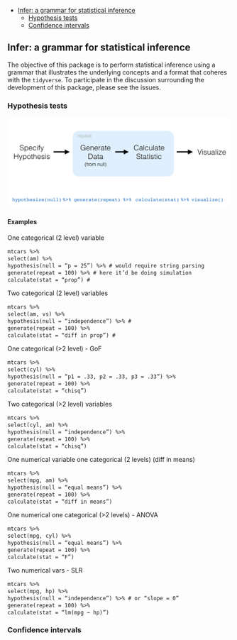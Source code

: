 
-   [Infer: a grammar for statistical inference](#infer-a-grammar-for-statistical-inference)
    -   [Hypothesis tests](#hypothesis-tests)
    -   [Confidence intervals](#confidence-intervals)

Infer: a grammar for statistical inference
------------------------------------------

The objective of this package is to perform statistical inference using a grammar that illustrates the underlying concepts and a format that coheres with the `tidyverse`. To participate in the discussion surrounding the development of this package, please see the issues.

### Hypothesis tests

![h-test diagram](figs/ht-diagram.png)

#### Examples

One categorical (2 level) variable

    mtcars %>%
    select(am) %>%
    hypothesis(null = “p = 25”) %>% # would require string parsing
    generate(repeat = 100) %>% # here it’d be doing simulation
    calculate(stat = “prop”) #

Two categorical (2 level) variables

    mtcars %>%
    select(am, vs) %>%
    hypothesis(null = “independence”) %>% # 
    generate(repeat = 100) %>%
    calculate(stat = “diff in prop”) #

One categorical (&gt;2 level) - GoF

    mtcars %>%
    select(cyl) %>%
    hypothesis(null = “p1 = .33, p2 = .33, p3 = .33”) %>%
    generate(repeat = 100) %>%
    calculate(stat = “chisq”)

Two categorical (&gt;2 level) variables

    mtcars %>%
    select(cyl, am) %>%
    hypothesis(null = “independence”) %>%
    generate(repeat = 100) %>%
    calculate(stat = “chisq”)

One numerical variable one categorical (2 levels) (diff in means)

    mtcars %>%
    select(mpg, am) %>%
    hypothesis(null = “equal means”) %>%
    generate(repeat = 100) %>%
    calculate(stat = “diff in means”)

One numerical one categorical (&gt;2 levels) - ANOVA

    mtcars %>%
    select(mpg, cyl) %>%
    hypothesis(null = “equal means”) %>%
    generate(repeat = 100) %>%
    calculate(stat = “F”)

Two numerical vars - SLR

    mtcars %>%
    select(mpg, hp) %>%
    hypothesis(null = “independence”) %>% # or “slope = 0”
    generate(repeat = 100) %>%
    calculate(stat = “lm(mpg ~ hp)”)

### Confidence intervals
